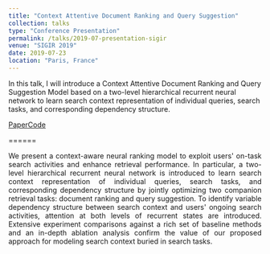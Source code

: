 ```yaml
---
title: "Context Attentive Document Ranking and Query Suggestion"
collection: talks
type: "Conference Presentation"
permalink: /talks/2019-07-presentation-sigir
venue: "SIGIR 2019"
date: 2019-07-23
location: "Paris, France"
---
```


In this talk, I will introduce a Context Attentive Document Ranking and Query Suggestion Model based on a two-level hierarchical recurrent neural network to learn search context representation of individual queries, search tasks, and corresponding dependency structure.

[Paper](../files/publications/2019/context_attentive_ranking_and_suggestion.pdf)[Code](https://github.com/wasiahmad/context_attentive_ir)

======

<p align="justify">
  We present a context-aware neural ranking model to exploit users' on-task search activities and enhance retrieval performance. In particular, a two-level hierarchical recurrent neural network is introduced to learn search context representation of individual queries, search tasks, and corresponding dependency structure by jointly optimizing two companion retrieval tasks: document ranking and query suggestion. To identify variable dependency structure between search context and users' ongoing search activities, attention at both levels of recurrent states are introduced. Extensive experiment comparisons against a rich set of baseline methods and an in-depth ablation analysis confirm the value of our proposed approach for modeling search context buried in search tasks.
</p>
